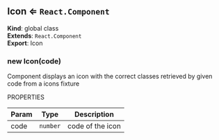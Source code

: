 <a name="Icon"></a>

## Icon ⇐ <code>React.Component</code>
**Kind**: global class  
**Extends**: <code>React.Component</code>  
**Export**: Icon  
<a name="new_Icon_new"></a>

### new Icon(code)
Component displays an icon with the correct
classes retrieved by given code from a icons fixture

PROPERTIES


| Param | Type | Description |
| --- | --- | --- |
| code | <code>number</code> | code of the icon |

